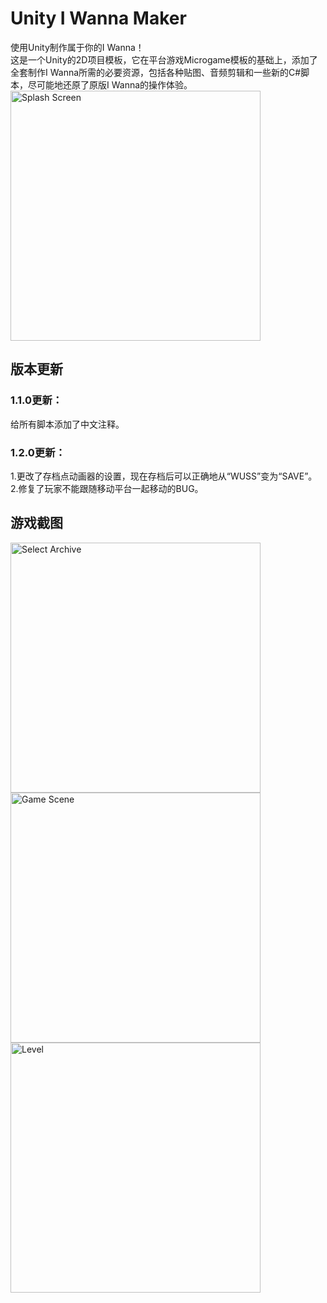 # Unity I Wanna Maker
使用Unity制作属于你的I Wanna！  
这是一个Unity的2D项目模板，它在平台游戏Microgame模板的基础上，添加了全套制作I Wanna所需的必要资源，包括各种贴图、音频剪辑和一些新的C#脚本，尽可能地还原了原版I Wanna的操作体验。  
<img src="https://github.com/Karasukaigan/unity-i-wanna-maker/blob/main/Screenshots/Splash%20Screen.png" alt="Splash Screen" height="400">  
## 版本更新
### 1.1.0更新：  
给所有脚本添加了中文注释。  
### 1.2.0更新：  
1.更改了存档点动画器的设置，现在存档后可以正确地从“WUSS”变为“SAVE”。  
2.修复了玩家不能跟随移动平台一起移动的BUG。  
## 游戏截图  
<img src="https://github.com/Karasukaigan/unity-i-wanna-maker/blob/main/Screenshots/Select%20Archive.png" alt="Select Archive" height="400">  
<img src="https://github.com/Karasukaigan/unity-i-wanna-maker/blob/main/Screenshots/Game%20Scene.png" alt="Game Scene" height="400">  
<img src="https://github.com/Karasukaigan/unity-i-wanna-maker/blob/main/Screenshots/Level.png" alt="Level" height="400">  
